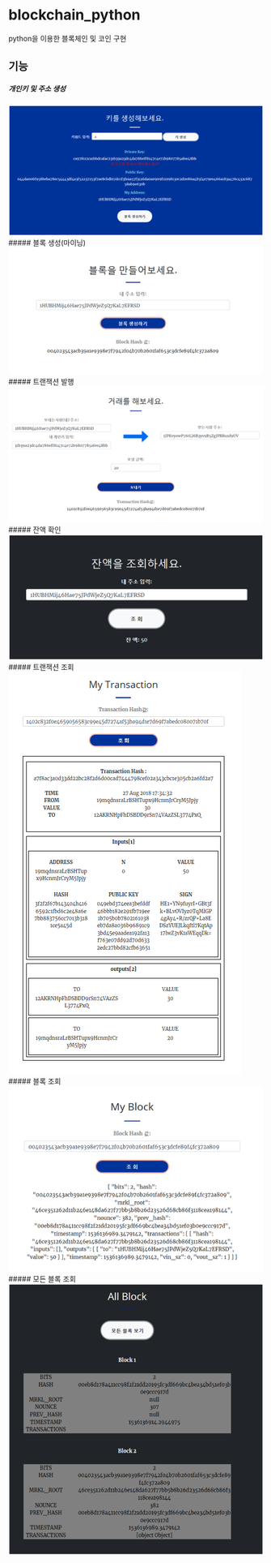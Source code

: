 # blockchain_python
python을 이용한 블록체인 및 코인 구현

## 기능
##### 개인키 및 주소 생성
<img src="https://raw.githubusercontent.com/dahoony/blockchain_python/master/images/지갑만들기.png" alt="create">
<br>
##### 블록 생성(마이닝)
<img src="https://raw.githubusercontent.com/dahoony/blockchain_python/master/images/블록생성.png" alt="create">
<br>
##### 트랜잭션 발행
<img src="https://raw.githubusercontent.com/dahoony/blockchain_python/master/images/거래.png" alt="create">
<br>
##### 잔액 확인
<img src="https://raw.githubusercontent.com/dahoony/blockchain_python/master/images/UTXO 잔액조회.png" alt="create">
<br>
##### 트랜잭션 조회
<img src="https://raw.githubusercontent.com/dahoony/blockchain_python/master/images/거래 조회.png" alt="create">
<br>
##### 블록 조회
<img src="https://raw.githubusercontent.com/dahoony/blockchain_python/master/images/block 조회.png" alt="create">
<br>
##### 모든 블록 조회
<img src="https://raw.githubusercontent.com/dahoony/blockchain_python/master/images/모든 블록 조회.png" alt="create">
<br>
